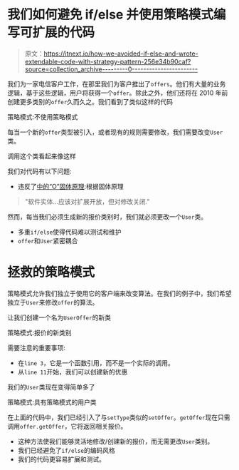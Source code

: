 # 我们如何避免 if/else 并使用策略模式编写可扩展的代码

> 原文：<https://itnext.io/how-we-avoided-if-else-and-wrote-extendable-code-with-strategy-pattern-256e34b90caf?source=collection_archive---------0----------------------->

我们为一家电信客户工作，在那里我们为客户推出了`offers`。他们有大量的业务逻辑，基于这些逻辑，用户将获得一个`offer`。除此之外，他们还将在 2010 年前创建更多类别的`offer`久而久之。我们看到了类似这样的代码

策略模式:不使用策略模式

每当一个新的`offer`类型被引入，或者现有的规则需要修改，我们需要改变`User`类。

调用这个类看起来像这样

我们对代码有以下问题:

*   违反了[中的“O”固体原理](https://en.wikipedia.org/wiki/SOLID):根据固体原理

> "软件实体…应该对扩展开放，但对修改关闭."

然而，每当我们必须生成新的报价类别时，我们就必须更改一个`User`类。

*   多重`if/else`使得代码难以测试和维护
*   `offer`和`User`紧密耦合

# 拯救的策略模式

策略模式允许我们独立于使用它的客户端来改变算法。在我们的例子中，我们希望独立于`User`来修改`offer`的算法。

让我们创建一个名为`UserOffer`的新类

策略模式:报价的新类别

需要注意的重要事项:

*   在`line 3`，它是一个函数引用，而不是一个实际的调用。
*   从`line 11`开始，我们可以创建新的优惠

我们的`User`类现在变得简单多了

策略模式:具有策略模式的用户类

在上面的代码中，我们已经引入了与`setType`类似的`setOffer`。`getOffer`现在只需调用`offer.getOffer`，它将返回相关报价。

*   这种方法使我们能够灵活地修改/创建新的报价，而无需更改`User`类别。
*   我们已经避免了`if/else`的编码风格
*   我们的代码更容易扩展和测试。